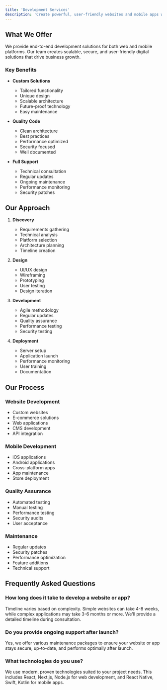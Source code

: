 ```yaml
---
title: 'Development Services'
description: 'Create powerful, user-friendly websites and mobile apps with our expert development services.'
---
```


## What We Offer

We provide end-to-end development solutions for both web and mobile platforms. Our team creates scalable, secure, and user-friendly digital solutions that drive business growth.

### Key Benefits

- **Custom Solutions**
  - Tailored functionality
  - Unique design
  - Scalable architecture
  - Future-proof technology
  - Easy maintenance

- **Quality Code**
  - Clean architecture
  - Best practices
  - Performance optimized
  - Security focused
  - Well documented

- **Full Support**
  - Technical consultation
  - Regular updates
  - Ongoing maintenance
  - Performance monitoring
  - Security patches

## Our Approach

1. **Discovery**
   - Requirements gathering
   - Technical analysis
   - Platform selection
   - Architecture planning
   - Timeline creation

2. **Design**
   - UI/UX design
   - Wireframing
   - Prototyping
   - User testing
   - Design iteration

3. **Development**
   - Agile methodology
   - Regular updates
   - Quality assurance
   - Performance testing
   - Security testing

4. **Deployment**
   - Server setup
   - Application launch
   - Performance monitoring
   - User training
   - Documentation

## Our Process

### Website Development
- Custom websites
- E-commerce solutions
- Web applications
- CMS development
- API integration

### Mobile Development
- iOS applications
- Android applications
- Cross-platform apps
- App maintenance
- Store deployment

### Quality Assurance
- Automated testing
- Manual testing
- Performance testing
- Security audits
- User acceptance

### Maintenance
- Regular updates
- Security patches
- Performance optimization
- Feature additions
- Technical support

## Frequently Asked Questions

### How long does it take to develop a website or app?
Timeline varies based on complexity. Simple websites can take 4-8 weeks, while complex applications may take 3-6 months or more. We'll provide a detailed timeline during consultation.

### Do you provide ongoing support after launch?
Yes, we offer various maintenance packages to ensure your website or app stays secure, up-to-date, and performs optimally after launch.

### What technologies do you use?
We use modern, proven technologies suited to your project needs. This includes React, Next.js, Node.js for web development, and React Native, Swift, Kotlin for mobile apps.
